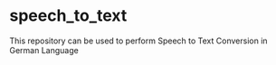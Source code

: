 # speech_to_text
This repository can be used to perform Speech to Text Conversion in German Language
